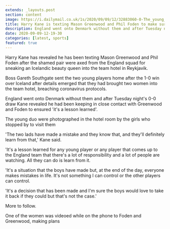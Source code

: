 ```yaml
---
extends: _layouts.post
section: content
image: https://i.dailymail.co.uk/1s/2020/09/09/12/32883060-0-The_young_duo_were_photographed_in_the_hotel_room_by_the_girls_w-a-5_1599649949433.jpg 
title: Harry Kane is texting Mason Greenwood and Phil Foden to make sure they dont feel alone 
description: England went onto Denmark without them and after Tuesday nights 0-0 draw Kane revealed he had been keeping in close contact with Greenwood and Foden to ensured its a lesson learned. 
date: 2020-09-09-12-19-30 
categories: [latest, sports] 
featured: true 
--- 
```

Harry Kane has revealed he has been texting Mason Greenwood and Phil Foden after the shamed pair were axed from the England squad for sneaking an Icelandic beauty queen into the team hotel in Reykjavik. 

Boss Gareth Southgate sent the two young players home after the 1-0 win over Iceland after details emerged that they had brought two women into the team hotel, breaching coronavirus protocols.

England went onto Denmark without them and after Tuesday night's 0-0 draw Kane revealed he had been keeping in close contact with Greenwood and Foden to ensured 'it's a lesson learned'.  

The young duo were photographed in the hotel room by the girls who stopped by to visit them



'The two lads have made a mistake and they know that, and they'll definitely learn from that,' Kane said. 

'It's a lesson learned for any young player or any player that comes up to the England team that there's a lot of responsibility and a lot of people are watching. All they can do is learn from it.

'It's a situation that the boys have made but, at the end of the day, everyone makes mistakes in life. It's not something I can control or the other players can control.

'It's a decision that has been made and I'm sure the boys would love to take it back if they could but that's not the case.'

More to follow.  

One of the women was videoed while on the phone to Foden and Greenwood, making plans


